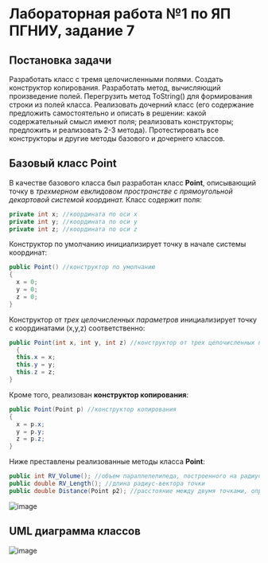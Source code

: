 # Лабораторная работа №1 по ЯП ПГНИУ, задание 7
## Постановка задачи
Разработать класс с тремя целочисленными полями. Создать конструктор копирования. Разработать метод, вычисляющий произведение полей.
Перегрузить метод ToString() для формирования строки из полей класса.
Реализовать дочерний класс (его содержание предложить самостоятельно и описать в решении: какой содержательный смысл имеют поля; реализовать конструкторы; предложить и реализовать 2-3 метода). Протестировать все конструкторы и другие методы базового и дочернего классов.

## Базовый класс Point
В качестве базового класса был разработан класс **Point**, описывающий точку в *трехмерном евклидовом пространстве с прямоугольной декартовой системой координат.* Класс содержит поля:
```c#
private int x; //координата по оси х
private int y; //координата по оси y
private int z; //координата по оси z
```
Конструктор по умолчанию инициализирует точку в начале системы координат:

```c#
public Point() //конструктор по умолчанию
{
  x = 0;
  y = 0;
  z = 0;
}
```

Конструктор от *трех целочисленных параметров* инициализирует точку с координатами (x,y,z) соответственно:

```c#
public Point(int x, int y, int z) //конструктор от трех целочисленных параметров
  {
  this.x = x;
  this.y = y;
  this.z = z;
}
```

Кроме того, реализован **конструктор копирования**:

```c#
public Point(Point p) //конструктор копирования
{
  x = p.x;
  y = p.y;
  z = p.z;
}
```

Ниже преставлены реализованные методы класса **Point**:

```c#
public int RV_Volume(); //объем параллелепипеда, построенного на радиус-векторе точки
public double RV_Length(); //длина радиус-вектора точки
public double Distance(Point p2); //расстояние между двумя точками, определяется по формуле (1)
```
![image](https://latex2png.com/pngs/b818bf395196f1121ca61583cc9ddf6a.png)


## UML диаграмма классов
![image](https://sun9-3.userapi.com/impg/-9mg7vojcfcsmdJq_Zt5BOCu9Fr8M_PZerqXjQ/NH_X2SGRLqk.jpg?size=401x404&quality=96&sign=6925e2824f70d1d86deb67fba204eded&type=album)
